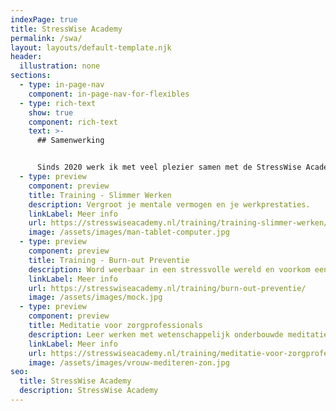 ```yaml
---
indexPage: true
title: StressWise Academy
permalink: /swa/
layout: layouts/default-template.njk
header:
  illustration: none
sections:
  - type: in-page-nav
    component: in-page-nav-for-flexibles
  - type: rich-text
    show: true
    component: rich-text
    text: >-
      ## Samenwerking


      Sinds 2020 werk ik met veel plezier samen met de StressWise Academy. Ik geef regelmatig lessen binnen de tweejarige ACT-therapeutenopleiding over de werking van het menselijk brein tijdens meditatie-oefeningen en andere interventies. Daarnaast bied ik recent verschillende drie-daagse trainingen aan, namelijk Slimmer Werken, Burn-out Preventie én Meditatie voor zorgprofessionals.
  - type: preview
    component: preview
    title: Training - Slimmer Werken
    description: Vergroot je mentale vermogen en je werkprestaties.
    linkLabel: Meer info
    url: https://stresswiseacademy.nl/training/training-slimmer-werken/
    image: /assets/images/man-tablet-computer.jpg
  - type: preview
    component: preview
    title: Training - Burn-out Preventie
    description: Word weerbaar in een stressvolle wereld en voorkom een burn-out.
    linkLabel: Meer info
    url: https://stresswiseacademy.nl/training/burn-out-preventie/
    image: /assets/images/mock.jpg
  - type: preview
    component: preview
    title: Meditatie voor zorgprofessionals
    description: Leer werken met wetenschappelijk onderbouwde meditatietechnieken.
    linkLabel: Meer info
    url: https://stresswiseacademy.nl/training/meditatie-voor-zorgprofessionals/
    image: /assets/images/vrouw-mediteren-zon.jpg
seo:
  title: StressWise Academy
  description: StressWise Academy
---
```

